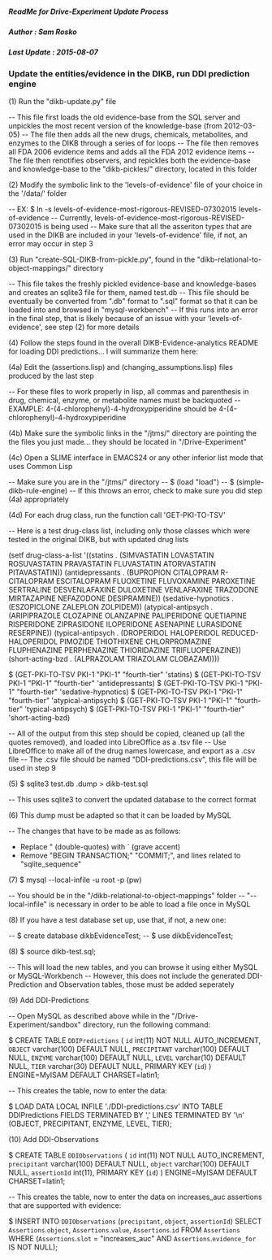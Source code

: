 ##### ReadMe for Drive-Experiment Update Process
##### Author : Sam Rosko
##### Last Update : 2015-08-07

### Update the entities/evidence in the DIKB, run DDI prediction engine

(1) Run the "dikb-update.py" file

-- This file first loads the old evidence-base from the SQL server and unpickles the most recent version of the knowledge-base (from 2012-03-05)
-- The file then adds all the new drugs, chemicals, metabolites, and enzymes to the DIKB through a series of for loops
-- The file then removes all FDA 2006 evidence items and adds all the FDA 2012 evidence items
-- The file then renotifies observers, and repickles both the evidence-base and knowledge-base to the "dikb-pickles/" directory, located in this folder

(2) Modify the symbolic link to the 'levels-of-evidence' file of your choice in the '/data/' folder

-- EX: $ ln -s levels-of-evidence-most-rigorous-REVISED-07302015 levels-of-evidence
-- Currently, levels-of-evidence-most-rigorous-REVISED-07302015 is being used
-- Make sure that all the asseriton types that are used in the DIKB are included in your 'levels-of-evidence' file, if not, an error may occur in step 3

(3) Run "create-SQL-DIKB-from-pickle.py", found in the "dikb-relational-to-object-mappings/" directory

-- This file takes the freshly pickled evidence-base and knowledge-bases and creates an sqlite3 file for them, named test.db
-- This file should be eventually be converted from ".db" format to ".sql" format so that it can be loaded into and browsed in "mysql-workbench"
-- If this runs into an error in the final step, that is likely because of an issue with your 'levels-of-evidence', see step (2) for more details

(4) Follow the steps found in the overall DIKB-Evidence-analytics README for loading DDI predictions... I will summarize them here:

(4a) Edit the (assertions.lisp) and (changing_assumptions.lisp) files produced by the last step

-- For these files to work properly in lisp, all commas and parenthesis in drug, chemical, enzyme, or metabolite names must be backquoted
-- EXAMPLE: 4-(4-chlorophenyl)-4-hydroxypiperidine should be 4-\(4-chlorophenyl\)-4-hydroxypiperidine

(4b) Make sure the symbolic links in the "/jtms/" directory are pointing the the files you just made... they should be located in "/Drive-Experiment"

(4c) Open a SLIME interface in EMACS24 or any other inferior list mode that uses Common Lisp

-- Make sure you are in the "/jtms/" directory
-- $ (load "load")
-- $ (simple-dikb-rule-engine)
-- If this throws an error, check to make sure you did step (4a) appropriately

(4d) For each drug class, run the function call 'GET-PKI-TO-TSV'

-- Here is a test drug-class list, including only those classes which were tested in the original DIKB, but with updated drug lists

(setf drug-class-a-list '((statins . (SIMVASTATIN LOVASTATIN ROSUVASTATIN PRAVASTATIN FLUVASTATIN ATORVASTATIN PITAVASTATIN))
   (antidepressants . (BUPROPION CITALOPRAM R-CITALOPRAM ESCITALOPRAM FLUOXETINE FLUVOXAMINE PAROXETINE SERTRALINE DESVENLAFAXINE DULOXETINE VENLAFAXINE TRAZODONE MIRTAZAPINE NEFAZODONE DESIPRAMINE))
   (sedative-hypnotics . (ESZOPICLONE ZALEPLON ZOLPIDEM))
   (atypical-antipsych . (ARIPIPRAZOLE CLOZAPINE OLANZAPINE PALIPERIDONE QUETIAPINE RISPERIDONE ZIPRASIDONE ILOPERIDONE ASENAPINE LURASIDONE RESERPINE))
   (typical-antipsych . (DROPERIDOL HALOPERIDOL REDUCED-HALOPERIDOL PIMOZIDE THIOTHIXENE CHLORPROMAZINE FLUPHENAZINE PERPHENAZINE THIORIDAZINE TRIFLUOPERAZINE))
   (short-acting-bzd . (ALPRAZOLAM TRIAZOLAM CLOBAZAM))))

$ (GET-PKI-TO-TSV PKI-1 "PKI-1" "fourth-tier" 'statins)
$ (GET-PKI-TO-TSV PKI-1 "PKI-1" "fourth-tier" 'antidepressants)
$ (GET-PKI-TO-TSV PKI-1 "PKI-1" "fourth-tier" 'sedative-hypnotics)
$ (GET-PKI-TO-TSV PKI-1 "PKI-1" "fourth-tier" 'atypical-antipsych)
$ (GET-PKI-TO-TSV PKI-1 "PKI-1" "fourth-tier" 'typical-antipsych)
$ (GET-PKI-TO-TSV PKI-1 "PKI-1" "fourth-tier" 'short-acting-bzd)

-- All of the output from this step should be copied, cleaned up (all the quotes removed), and loaded into LibreOffice as a .tsv file
-- Use LibreOffice to make all of the drug names lowercase, and export as a .csv file
-- The .csv file should be named "DDI-predictions.csv", this file will be used in step 9

(5) $ sqlite3 test.db .dump > dikb-test.sql

-- This uses sqlite3 to convert the updated database to the correct format

(6) This dump must be adapted so that it can be loaded by MySQL

-- The changes that have to be made as as follows:

  - Replace " (double-quotes) with ` (grave accent)
  - Remove "BEGIN TRANSACTION;" "COMMIT;", and lines related to "sqlite_sequence"

(7) $ mysql --local-infile -u root -p (pw)

-- You should be in the "/dikb-relational-to-object-mappings" folder
-- "--local-infile" is necessary in order to be able to load a file once in MySQL

(8) If you have a test database set up, use that, if not, a new one:

-- $ create database dikbEvidenceTest;
-- $ use dikbEvidenceTest; 

(8) $ source dikb-test.sql;

-- This will load the new tables, and you can browse it using either MySQL or MySQL-Workbench
-- However, this does not include the generated DDI-Prediction and Observation tables, those must be added seperately

(9) Add DDI-Predictions

-- Open MySQL as described above while in the "/Drive-Experiment/sandbox" directory, run the following command:

$ CREATE TABLE `DDIPredictions` (
  `id` int(11) NOT NULL AUTO_INCREMENT,
  `OBJECT` varchar(100) DEFAULT NULL,
  `PRECIPITANT` varchar(100) DEFAULT NULL,
  `ENZYME` varchar(100) DEFAULT NULL,
  `LEVEL` varchar(10) DEFAULT NULL,
  `TIER` varchar(30) DEFAULT NULL,
  PRIMARY KEY (`id`)
) ENGINE=MyISAM DEFAULT CHARSET=latin1;

-- This creates the table, now to enter the data: 

$ LOAD DATA LOCAL INFILE './DDI-predictions.csv' INTO TABLE DDIPredictions FIELDS TERMINATED BY ',' LINES TERMINATED BY '\n' (OBJECT, PRECIPITANT, ENZYME, LEVEL, TIER); 

(10) Add DDI-Observations

$ CREATE TABLE `DDIObservations` (
  `id` int(11) NOT NULL AUTO_INCREMENT,
  `precipitant` varchar(100) DEFAULT NULL,
  `object` varchar(100) DEFAULT NULL,
  `assertionId` int(11), 
  PRIMARY KEY (`id`)
) ENGINE=MyISAM DEFAULT CHARSET=latin1;

-- This creates the table, now to enter the data on increases_auc assertions that are supported with evidence:

$ INSERT INTO `DDIObservations` (`precipitant`, `object`, `assertionId`) SELECT `Assertions`.`object`,  `Assertions`.`value`, `Assertions`.`id` FROM `Assertions` WHERE (`Assertions`.`slot` = "increases_auc" AND `Assertions`.`evidence_for` IS NOT NULL);